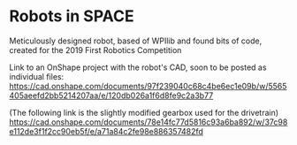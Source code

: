 # Robots in SPACE
Meticulously designed robot, based of WPIlib and found bits of code, created for the 2019 First Robotics Competition

Link to an OnShape project with the robot's CAD, soon to be posted as individual files: https://cad.onshape.com/documents/97f239040c68c4be6ec1e09b/w/5565405aeefd2bb5214207aa/e/120db026a1f6d8fe9c2a3b77

(The following link is the slightly modified gearbox used for the drivetrain)
https://cad.onshape.com/documents/78e14fc77d5816c93a6ba892/w/37c98e112de3f1f2cc90eb5f/e/a71a84c2fe98e886357482fd
